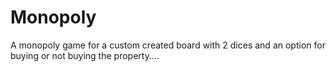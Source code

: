 # Monopoly

A monopoly game for a custom created board with 2 dices and an option for buying or not buying the property....

